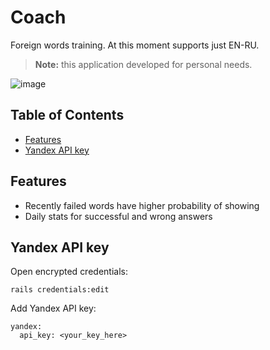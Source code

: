 # Coach
Foreign words training. At this moment supports just EN-RU.

> **Note:** this application developed for personal needs.

![image](https://user-images.githubusercontent.com/312873/39528036-adb3fd24-4e2b-11e8-8a47-a9fd6b70c362.png)

## Table of Contents
- [Features](#features)
- [Yandex API key](#yandex-api-key)

## Features
* Recently failed words have higher probability of showing
* Daily stats for successful and wrong answers 

## Yandex API key
Open encrypted credentials:
```
rails credentials:edit
```

Add Yandex API key:
```
yandex:
  api_key: <your_key_here>
```
